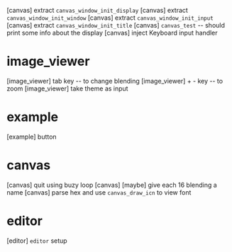 [canvas] extract `canvas_window_init_display`
[canvas] extract `canvas_window_init_window`
[canvas] extract `canvas_window_init_input`
[canvas] extract `canvas_window_init_title`
[canvas] `canvas_test` -- should print some info about the display
[canvas] inject Keyboard input handler

# image_viewer

[image_viewer] tab key -- to change blending
[image_viewer] + - key -- to zoom
[image_viewer] take theme as input

# example

[example] button

# canvas

[canvas] quit using buzy loop
[canvas] [maybe] give each 16 blending a name
[canvas] parse hex and use `canvas_draw_icn` to view font

# editor

[editor] `editor` setup
